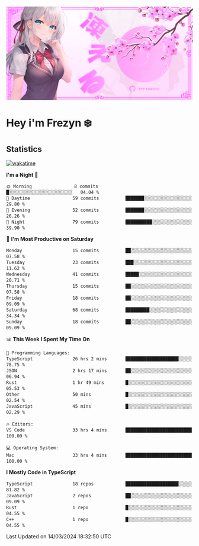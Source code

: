 ![Banner](https://github.com/frezyn/frezyn/blob/main/assets/Banner%20Alya(2).png)


# Hey i'm Frezyn ❄️


## Statistics
<!--START_SECTION:waka-->
[![wakatime](https://wakatime.com/badge/user/018c7087-1b72-458d-97fc-57067f67c343.svg)](https://wakatime.com/@018c7087-1b72-458d-97fc-57067f67c343)

**I'm a Night 🦉** 

```text
🌞 Morning                8 commits           █░░░░░░░░░░░░░░░░░░░░░░░░   04.04 % 
🌆 Daytime                59 commits          ███████░░░░░░░░░░░░░░░░░░   29.80 % 
🌃 Evening                52 commits          ███████░░░░░░░░░░░░░░░░░░   26.26 % 
🌙 Night                  79 commits          ██████████░░░░░░░░░░░░░░░   39.90 % 
```
📅 **I'm Most Productive on Saturday** 

```text
Monday                   15 commits          ██░░░░░░░░░░░░░░░░░░░░░░░   07.58 % 
Tuesday                  23 commits          ███░░░░░░░░░░░░░░░░░░░░░░   11.62 % 
Wednesday                41 commits          █████░░░░░░░░░░░░░░░░░░░░   20.71 % 
Thursday                 15 commits          ██░░░░░░░░░░░░░░░░░░░░░░░   07.58 % 
Friday                   18 commits          ██░░░░░░░░░░░░░░░░░░░░░░░   09.09 % 
Saturday                 68 commits          █████████░░░░░░░░░░░░░░░░   34.34 % 
Sunday                   18 commits          ██░░░░░░░░░░░░░░░░░░░░░░░   09.09 % 
```


📊 **This Week I Spent My Time On** 

```text
💬 Programming Languages: 
TypeScript               26 hrs 2 mins       ████████████████████░░░░░   78.75 % 
JSON                     2 hrs 17 mins       ██░░░░░░░░░░░░░░░░░░░░░░░   06.94 % 
Rust                     1 hr 49 mins        █░░░░░░░░░░░░░░░░░░░░░░░░   05.53 % 
Other                    50 mins             █░░░░░░░░░░░░░░░░░░░░░░░░   02.54 % 
JavaScript               45 mins             █░░░░░░░░░░░░░░░░░░░░░░░░   02.29 % 

🔥 Editors: 
VS Code                  33 hrs 4 mins       █████████████████████████   100.00 % 

💻 Operating System: 
Mac                      33 hrs 4 mins       █████████████████████████   100.00 % 
```

**I Mostly Code in TypeScript** 

```text
TypeScript               18 repos            ████████████████████░░░░░   81.82 % 
JavaScript               2 repos             ██░░░░░░░░░░░░░░░░░░░░░░░   09.09 % 
Rust                     1 repo              █░░░░░░░░░░░░░░░░░░░░░░░░   04.55 % 
C++                      1 repo              █░░░░░░░░░░░░░░░░░░░░░░░░   04.55 % 
```




 Last Updated on 14/03/2024 18:32:50 UTC
<!--END_SECTION:waka-->


